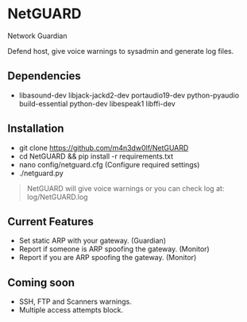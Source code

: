 # NetGUARD
Network Guardian <br/>

Defend host, give voice warnings to sysadmin and generate log files.<br />

## Dependencies

 - libasound-dev libjack-jackd2-dev portaudio19-dev python-pyaudio build-essential python-dev libespeak1 libffi-dev

## Installation

 - git clone https://github.com/m4n3dw0lf/NetGUARD
 - cd NetGUARD && pip install -r requirements.txt
 - nano config/netguard.cfg (Configure required settings)
 - ./netguard.py

  > NetGUARD will give voice warnings or you can check log at: log/NetGUARD.log

## Current Features

  - Set static ARP with your gateway.               (Guardian)
  - Report if someone is ARP spoofing the gateway.  (Monitor)
  - Report if you are ARP spoofing the gateway.     (Monitor)

## Coming soon

  - SSH, FTP and Scanners warnings.
  - Multiple access attempts block.
